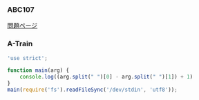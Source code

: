 ### ABC107
[問題ページ](https://atcoder.jp/contests/abc107/tasks)

### A-Train
```JavaScript
'use strict';

function main(arg) {
    console.log((arg.split(" ")[0] - arg.split(" ")[1]) + 1)
}
main(require('fs').readFileSync('/dev/stdin', 'utf8'));

```